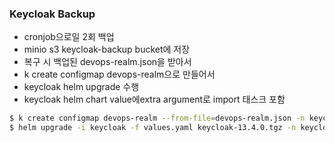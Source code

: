 ### Keycloak Backup


- cronjob으로일 2회 백업
- minio s3 keycloak-backup bucket에 저장
- 복구 시 백업된 devops-realm.json을 받아서
- k create configmap devops-realm으로 만들어서
- keycloak helm upgrade 수행
- keycloak helm chart value에extra argument로 import 태스크 포함

```bash
$ k create configmap devops-realm --from-file=devops-realm.json -n keycloak
$ helm upgrade -i keycloak -f values.yaml keycloak-13.4.0.tgz -n keycloak
```

